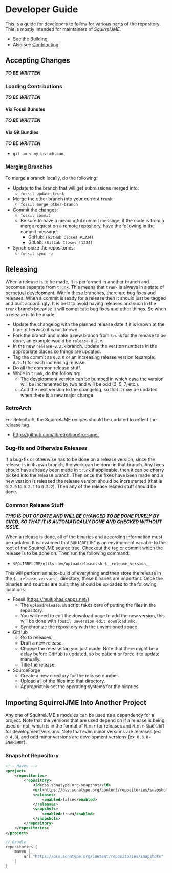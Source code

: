 # Developer Guide

This is a guide for developers to follow for various parts of the repository.
This is mostly intended for maintainers of _SquirrelJME_.

 * See the [Building](building.mkd).
 * Also see [Contributing](contributing.mkd).

## Accepting Changes

***TO BE WRITTEN***

### Loading Contributions

***TO BE WRITTEN***

#### Via Fossil Bundles

***TO BE WRITTEN***

#### Via Git Bundles

***TO BE WRITTEN***

 * `git am < my-branch.bun`

### Merging Branches

To merge a branch locally, do the following:

 * Update to the branch that will get submissions merged into:
   * `fossil update trunk`
 * Merge the other branch into your current `trunk`:
   * `fossil merge other-branch`
 * Commit the changes:
   * `fossil commit`
   * Be sure to have a meaningful commit message, if the code is from a
     merge request on a remote repository, have the following in the commit
     message:
     * GitHub: `(GitHub Closes #1234)`
     * GitLab: `(GitLab Closes !1234)`
 * Synchronize the repositories:
   * `fossil sync -u`

## Releasing

When a release is to be made, it is performed in another branch and becomes
separate from `trunk`. This means that `trunk` is always in a state of
perpetual development. Within these branches, there are bug fixes and
releases. When a commit is ready for a release then it should just be tagged
and built accordingly. It is best to avoid having releases and such in the
`trunk` branch because it will complicate bug fixes and other things. So
when a release is to be made:

 * Update the changelog with the planned release date if it is known at the
   time, otherwise it is not known.
 * Fork the branch and make a new branch from `trunk` for the release to
   be done, an example would be `release-0.2.x`.
 * In the new `release-0.2.x` branch, update the version numbers in the
   appropriate places so things are updated.
 * Tag the commit as `0.2.0` or an increasing release version
   (example: `0.2.1`) for each increasing release.
 * Do all the common release stuff.
 * While in `trunk`, do the following:
   * The development version can be bumped in which case
     the version will be incremented by two and will be odd (3, 5, 7, etc.).
   * Add the next version to the changelog, so that it may be updated when
     there is a new major change.

### RetroArch

For RetroArch, the SquirrelJME recipes should be updated to reflect the
release tag.

 * <https://github.com/libretro/libretro-super>

### Bug-fix and Otherwise Releases

If a bug-fix or otherwise has to be done on a release version, since the
release is in its own branch, the work can be done in that branch. Any fixes
should have already been made in `trunk` if applicable, then it can be
cherry picked into the release branch. Then once the fixes have been made and
a new version is released the release version should be incremented (that is
`0.2.0` to `0.2.1` to `0.2.2`). Then any of the release related stuff should
be done.

### Common Release Stuff

***THIS IS OUT OF DATE AND WILL BE CHANGED TO BE DONE PURELY BY CI/CD,***
***SO THAT IT IS AUTOMATICALLY DONE AND CHECKED WITHOUT ISSUE.***

When a release is done, all of the binaries and according information must be
updated. It is assumed that `SQUIRRELJME` is an environment variable to the
root of the SquirrelJME source tree. Checkout the tag or commit which the
release is to be done on. Then run the following command:

 * `$SQUIRRELJME/utils-dev/uploadrelease.sh $__release_version__`

This will perform an auto-build of everything and then store the release in
the `$__release_version__` directory, these binaries are important. Once the
binaries and sources are built, they should be uploaded to the following
locations:

 * Fossil (<https://multiphasicapps.net/>)
   * The `uploadrelease.sh` script takes care of putting the files in the
     repository.
   * You will need to edit the download page to add the new version, this
     will be done with `fossil unversion edit download.mkd`.
   * Synchronize the repository with the unversioned space.
 * GitHub
   * Go to releases.
   * Draft a new release.
   * Choose the release tag you just made. Note that there might be a delay
     before GitHub is updated, so be patient or force it to update manually.
   * Title the release.
 * SourceForge
   * Create a new directory for the release number.
   * Upload all of the files into that directory.
   * Appropriately set the operating systems for the binaries.

## Importing SquirrelJME Into Another Project

Any one of SquirrelJME's modules can be used as a dependency for a project.
Note that the versions that are used depend on if a release is being used or
not, which is in the format of `M.m.r` for releases and `M.m.r-SNAPSHOT` for
development versions. Note that even minor versions are releases (ex: `0.4.0`),
and odd minor versions are development versions (ex: `0.3.0-SNAPSHOT`).

### Snapshot Repository

```xml
<!-- Maven -->
<project>
    <repositories>
        <repository>
            <id>oss.sonatype.org-snapshot</id>
            <url>https://oss.sonatype.org/content/repositories/snapshots</url>
            <releases>
                <enabled>false</enabled>
            </releases>
            <snapshots>
                <enabled>true</enabled>
            </snapshots>
        </repository>
    </repositories>
</project>
```

```groovy
// Gradle
repositories {
    maven {
        url "https://oss.sonatype.org/content/repositories/snapshots"
    }
}
```
